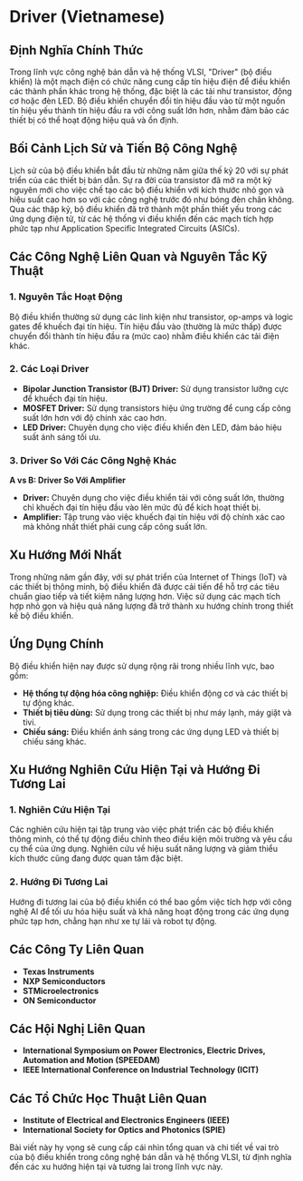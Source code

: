 # Driver (Vietnamese)

## Định Nghĩa Chính Thức

Trong lĩnh vực công nghệ bán dẫn và hệ thống VLSI, "Driver" (bộ điều khiển) là một mạch điện có chức năng cung cấp tín hiệu điện để điều khiển các thành phần khác trong hệ thống, đặc biệt là các tải như transistor, động cơ hoặc đèn LED. Bộ điều khiển chuyển đổi tín hiệu đầu vào từ một nguồn tín hiệu yếu thành tín hiệu đầu ra với công suất lớn hơn, nhằm đảm bảo các thiết bị có thể hoạt động hiệu quả và ổn định.

## Bối Cảnh Lịch Sử và Tiến Bộ Công Nghệ

Lịch sử của bộ điều khiển bắt đầu từ những năm giữa thế kỷ 20 với sự phát triển của các thiết bị bán dẫn. Sự ra đời của transistor đã mở ra một kỷ nguyên mới cho việc chế tạo các bộ điều khiển với kích thước nhỏ gọn và hiệu suất cao hơn so với các công nghệ trước đó như bóng đèn chân không. Qua các thập kỷ, bộ điều khiển đã trở thành một phần thiết yếu trong các ứng dụng điện tử, từ các hệ thống vi điều khiển đến các mạch tích hợp phức tạp như Application Specific Integrated Circuits (ASICs).

## Các Công Nghệ Liên Quan và Nguyên Tắc Kỹ Thuật

### 1. Nguyên Tắc Hoạt Động

Bộ điều khiển thường sử dụng các linh kiện như transistor, op-amps và logic gates để khuếch đại tín hiệu. Tín hiệu đầu vào (thường là mức thấp) được chuyển đổi thành tín hiệu đầu ra (mức cao) nhằm điều khiển các tải điện khác. 

### 2. Các Loại Driver

- **Bipolar Junction Transistor (BJT) Driver:** Sử dụng transistor lưỡng cực để khuếch đại tín hiệu.
- **MOSFET Driver:** Sử dụng transistors hiệu ứng trường để cung cấp công suất lớn hơn với độ chính xác cao hơn.
- **LED Driver:** Chuyên dụng cho việc điều khiển đèn LED, đảm bảo hiệu suất ánh sáng tối ưu.

### 3. Driver So Với Các Công Nghệ Khác

**A vs B: Driver So Với Amplifier**

- **Driver:** Chuyên dụng cho việc điều khiển tải với công suất lớn, thường chỉ khuếch đại tín hiệu đầu vào lên mức đủ để kích hoạt thiết bị.
- **Amplifier:** Tập trung vào việc khuếch đại tín hiệu với độ chính xác cao mà không nhất thiết phải cung cấp công suất lớn.

## Xu Hướng Mới Nhất

Trong những năm gần đây, với sự phát triển của Internet of Things (IoT) và các thiết bị thông minh, bộ điều khiển đã được cải tiến để hỗ trợ các tiêu chuẩn giao tiếp và tiết kiệm năng lượng hơn. Việc sử dụng các mạch tích hợp nhỏ gọn và hiệu quả năng lượng đã trở thành xu hướng chính trong thiết kế bộ điều khiển.

## Ứng Dụng Chính

Bộ điều khiển hiện nay được sử dụng rộng rãi trong nhiều lĩnh vực, bao gồm:

- **Hệ thống tự động hóa công nghiệp:** Điều khiển động cơ và các thiết bị tự động khác.
- **Thiết bị tiêu dùng:** Sử dụng trong các thiết bị như máy lạnh, máy giặt và tivi.
- **Chiếu sáng:** Điều khiển ánh sáng trong các ứng dụng LED và thiết bị chiếu sáng khác.

## Xu Hướng Nghiên Cứu Hiện Tại và Hướng Đi Tương Lai

### 1. Nghiên Cứu Hiện Tại

Các nghiên cứu hiện tại tập trung vào việc phát triển các bộ điều khiển thông minh, có thể tự động điều chỉnh theo điều kiện môi trường và yêu cầu cụ thể của ứng dụng. Nghiên cứu về hiệu suất năng lượng và giảm thiểu kích thước cũng đang được quan tâm đặc biệt.

### 2. Hướng Đi Tương Lai

Hướng đi tương lai của bộ điều khiển có thể bao gồm việc tích hợp với công nghệ AI để tối ưu hóa hiệu suất và khả năng hoạt động trong các ứng dụng phức tạp hơn, chẳng hạn như xe tự lái và robot tự động.

## Các Công Ty Liên Quan

- **Texas Instruments**
- **NXP Semiconductors**
- **STMicroelectronics**
- **ON Semiconductor**

## Các Hội Nghị Liên Quan

- **International Symposium on Power Electronics, Electric Drives, Automation and Motion (SPEEDAM)**
- **IEEE International Conference on Industrial Technology (ICIT)**

## Các Tổ Chức Học Thuật Liên Quan

- **Institute of Electrical and Electronics Engineers (IEEE)**
- **International Society for Optics and Photonics (SPIE)**

Bài viết này hy vọng sẽ cung cấp cái nhìn tổng quan và chi tiết về vai trò của bộ điều khiển trong công nghệ bán dẫn và hệ thống VLSI, từ định nghĩa đến các xu hướng hiện tại và tương lai trong lĩnh vực này.